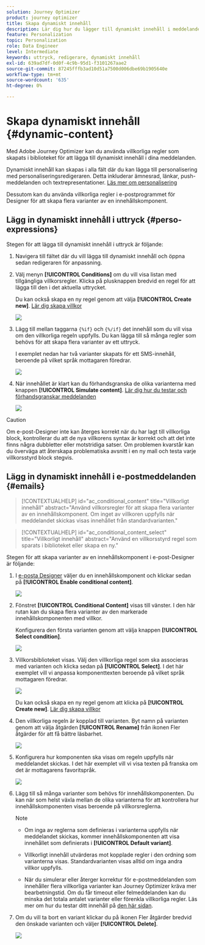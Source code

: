 ```yaml
---
solution: Journey Optimizer
product: journey optimizer
title: Skapa dynamiskt innehåll
description: Lär dig hur du lägger till dynamiskt innehåll i meddelanden.
feature: Personalization
topic: Personalization
role: Data Engineer
level: Intermediate
keywords: uttryck, redigerare, dynamiskt innehåll
exl-id: 639ad7df-0d0f-4c9b-95d1-f3101267aae2
source-git-commit: 87245fffb3ad10d51a7500d006dbe69b1905640e
workflow-type: tm+mt
source-wordcount: '635'
ht-degree: 0%

---
```


# Skapa dynamiskt innehåll {#dynamic-content}

Med Adobe Journey Optimizer kan du använda villkorliga regler som skapats i biblioteket för att lägga till dynamiskt innehåll i dina meddelanden.

Dynamiskt innehåll kan skapas i alla fält där du kan lägga till personalisering med personaliseringsredigeraren. Detta inkluderar ämnesrad, länkar, push-meddelanden och textrepresentationer. [Läs mer om personalisering](personalize.md)

Dessutom kan du använda villkorliga regler i e-postprogrammet för Designer för att skapa flera varianter av en innehållskomponent.

## Lägg in dynamiskt innehåll i uttryck {#perso-expressions}

Stegen för att lägga till dynamiskt innehåll i uttryck är följande:

1. Navigera till fältet där du vill lägga till dynamiskt innehåll och öppna sedan redigeraren för anpassning.

1. Välj menyn **[!UICONTROL Conditions]** om du vill visa listan med tillgängliga villkorsregler. Klicka på plusknappen bredvid en regel för att lägga till den i det aktuella uttrycket.

   Du kan också skapa en ny regel genom att välja **[!UICONTROL Create new]**. [Lär dig skapa villkor](create-conditions.md)

   ![](assets/conditions-expression.png)

1. Lägg till mellan taggarna `{%if}` och `{%/if}` det innehåll som du vill visa om den villkorliga regeln uppfylls. Du kan lägga till så många regler som behövs för att skapa flera varianter av ett uttryck.

   I exemplet nedan har två varianter skapats för ett SMS-innehåll, beroende på vilket språk mottagaren föredrar.

   ![](assets/conditions-language-sample.png)

1. När innehållet är klart kan du förhandsgranska de olika varianterna med knappen **[!UICONTROL Simulate content]**. [Lär dig hur du testar och förhandsgranskar meddelanden](../content-management/preview-test.md)

   ![](assets/conditions-preview.png)

>[!CAUTION]
>
>Om e-post-Designer inte kan återges korrekt när du har lagt till villkorliga block, kontrollerar du att de nya villkorens syntax är korrekt och att det inte finns några dubbletter eller motstridiga satser. Om problemen kvarstår kan du överväga att återskapa problematiska avsnitt i en ny mall och testa varje villkorsstyrd block stegvis.


## Lägg in dynamiskt innehåll i e-postmeddelanden {#emails}

>[!CONTEXTUALHELP]
>id="ac_conditional_content"
>title="Villkorligt innehåll"
>abstract="Använd villkorsregler för att skapa flera varianter av en innehållskomponent. Om inget av villkoren uppfylls när meddelandet skickas visas innehållet från standardvarianten."

>[!CONTEXTUALHELP]
>id="ac_conditional_content_select"
>title="Villkorligt innehåll"
>abstract="Använd en villkorsstyrd regel som sparats i biblioteket eller skapa en ny."

Stegen för att skapa varianter av en innehållskomponent i e-post-Designer är följande:

1. I [e-posta Designer](../email/content-from-scratch.md) väljer du en innehållskomponent och klickar sedan på **[!UICONTROL Enable conditional content]**.

   ![](assets/conditions-enable-conditional.png)

1. Fönstret **[!UICONTROL Conditional Content]** visas till vänster. I den här rutan kan du skapa flera varianter av den markerade innehållskomponenten med villkor.

   Konfigurera den första varianten genom att välja knappen **[!UICONTROL Select condition]**.

   ![](assets/conditions-apply.png)

1. Villkorsbiblioteket visas. Välj den villkorliga regel som ska associeras med varianten och klicka sedan på **[!UICONTROL Select]**. I det här exemplet vill vi anpassa komponenttexten beroende på vilket språk mottagaren föredrar.

   ![](assets/conditions-select.png)

   Du kan också skapa en ny regel genom att klicka på **[!UICONTROL Create new]**. [Lär dig skapa villkor](create-conditions.md)

1. Den villkorliga regeln är kopplad till varianten. Byt namn på varianten genom att välja åtgärden **[!UICONTROL Rename]** från ikonen Fler åtgärder för att få bättre läsbarhet.

   ![](assets/conditions-rename.png)

1. Konfigurera hur komponenten ska visas om regeln uppfylls när meddelandet skickas. I det här exemplet vill vi visa texten på franska om det är mottagarens favoritspråk.

   ![](assets/conditions-design.png)

1. Lägg till så många varianter som behövs för innehållskomponenten. Du kan när som helst växla mellan de olika varianterna för att kontrollera hur innehållskomponenten visas beroende på villkorsreglerna.

   >[!NOTE]
   >
   >* Om inga av reglerna som definieras i varianterna uppfylls när meddelandet skickas, kommer innehållskomponenten att visa innehållet som definierats i **[!UICONTROL Default variant]**.
   >
   >* Villkorligt innehåll utvärderas mot kopplade regler i den ordning som varianterna visas. Standardvarianten visas alltid om inga andra villkor uppfylls.
   >
   >* När du simulerar eller återger korrektur för e-postmeddelanden som innehåller flera villkorliga varianter kan Journey Optimizer kräva mer bearbetningstid. Om du får timeout eller felmeddelanden kan du minska det totala antalet varianter eller förenkla villkorliga regler. Läs mer om hur du testar ditt innehåll på [den här sidan](../content-management/preview-test.md).


1. Om du vill ta bort en variant klickar du på ikonen Fler åtgärder bredvid den önskade varianten och väljer **[!UICONTROL Delete]**.

   ![](assets/conditions-delete.png)
